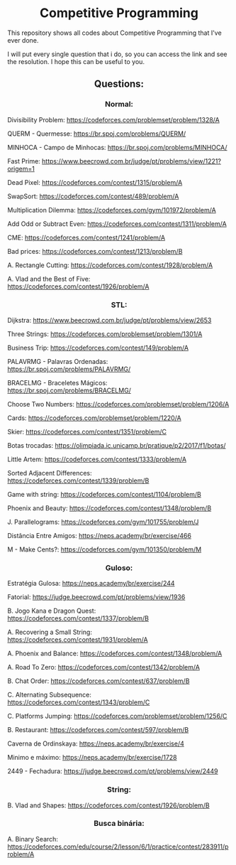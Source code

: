 <h1 align="center"> Competitive Programming </h1>

This repository shows all codes about Competitive Programming that I've ever done. 

I will put every single question that i do, so you can access the link and see the resolution. I hope this can be useful to you.

<h2 align="center"> Questions: </h2>

<h3 align="center"> Normal: </h3>

Divisibility Problem: https://codeforces.com/problemset/problem/1328/A

QUERM - Quermesse: https://br.spoj.com/problems/QUERM/

MINHOCA - Campo de Minhocas: https://br.spoj.com/problems/MINHOCA/

Fast Prime: https://www.beecrowd.com.br/judge/pt/problems/view/1221?origem=1

Dead Pixel: https://codeforces.com/contest/1315/problem/A

SwapSort: https://codeforces.com/contest/489/problem/A

Multiplication Dilemma: https://codeforces.com/gym/101972/problem/A

Add Odd or Subtract Even: https://codeforces.com/contest/1311/problem/A

CME: https://codeforces.com/contest/1241/problem/A

Bad prices: https://codeforces.com/contest/1213/problem/B

A. Rectangle Cutting: https://codeforces.com/contest/1928/problem/A

A. Vlad and the Best of Five: https://codeforces.com/contest/1926/problem/A

<h3 align="center"> STL: </h3>

Dijkstra: https://www.beecrowd.com.br/judge/pt/problems/view/2653

Three Strings: https://codeforces.com/problemset/problem/1301/A

Business Trip: https://codeforces.com/contest/149/problem/A

PALAVRMG - Palavras Ordenadas: https://br.spoj.com/problems/PALAVRMG/

BRACELMG - Braceletes Mágicos: https://br.spoj.com/problems/BRACELMG/

Choose Two Numbers: https://codeforces.com/problemset/problem/1206/A

Cards: https://codeforces.com/problemset/problem/1220/A

Skier: https://codeforces.com/contest/1351/problem/C

Botas trocadas: https://olimpiada.ic.unicamp.br/pratique/p2/2017/f1/botas/

Little Artem: https://codeforces.com/contest/1333/problem/A

Sorted Adjacent Differences: https://codeforces.com/contest/1339/problem/B

Game with string: https://codeforces.com/contest/1104/problem/B

Phoenix and Beauty: https://codeforces.com/contest/1348/problem/B

J. Parallelograms: https://codeforces.com/gym/101755/problem/J

Distância Entre Amigos: https://neps.academy/br/exercise/466

M - Make Cents?: https://codeforces.com/gym/101350/problem/M

<h3 align="center"> Guloso: </h3>

Estratégia Gulosa: https://neps.academy/br/exercise/244

Fatorial: https://judge.beecrowd.com/pt/problems/view/1936

B. Jogo Kana e Dragon Quest: https://codeforces.com/contest/1337/problem/B

A. Recovering a Small String: https://codeforces.com/contest/1931/problem/A

A. Phoenix and Balance: https://codeforces.com/contest/1348/problem/A

A. Road To Zero: https://codeforces.com/contest/1342/problem/A

B. Chat Order: https://codeforces.com/contest/637/problem/B

C. Alternating Subsequence: https://codeforces.com/contest/1343/problem/C

C. Platforms Jumping: https://codeforces.com/problemset/problem/1256/C

B. Restaurant: https://codeforces.com/contest/597/problem/B

Caverna de Ordinskaya: https://neps.academy/br/exercise/4

Minimo e máximo: https://neps.academy/br/exercise/1728

2449 - Fechadura: https://judge.beecrowd.com/pt/problems/view/2449

<h3 align="center"> String: </h3>

B. Vlad and Shapes: https://codeforces.com/contest/1926/problem/B

<h3 align="center"> Busca binária: </h3>

A. Binary Search: https://codeforces.com/edu/course/2/lesson/6/1/practice/contest/283911/problem/A
